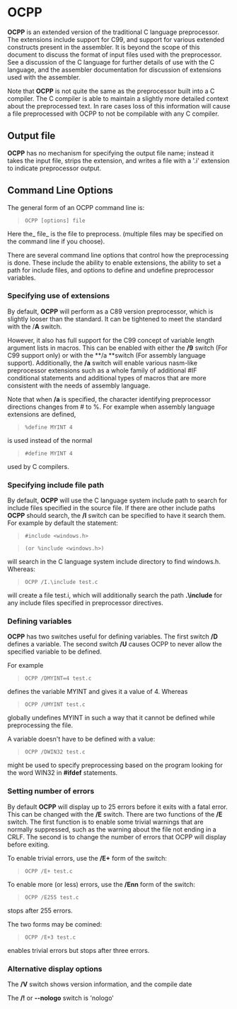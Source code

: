 # OCPP

 
 **OCPP** is an extended version of the traditional C language preprocessor.  The extensions include support for C99, and support for various extended constructs present in the assembler.  It is beyond the scope of this document to discuss the format of input files used with the preprocessor.  See a discussion of the C language for further details of use with the C language, and the assembler documentation for discussion of extensions used with the assembler.
 
 Note that **OCPP** is not quite the same as the preprocessor built into a C compiler.  The C compiler is able to maintain a slightly more detailed context about the preprocessed text.  In rare cases loss of this information will cause a file preprocessed with OCPP to not be compilable with any C compiler.


## Output file

 **OCPP** has no mechanism for specifying the output file name; instead it takes the input file, strips the extension, and writes a file with a '.i' extension to indicate preprocessor output.


## Command Line Options

 The general form of an OCPP command line is:
 
>     OCPP [options] file
 
 Here the_ file_ is the file to preprocess.  (multiple files may be specified on the command line if you choose).
 
 There are several command line options that control how the preprocessing is done.  These include the ability to enable extensions, the ability to set a path for include files, and options to define and undefine preprocessor variables.


### Specifying use of extensions

 By default, **OCPP** will perform as a C89 version preprocessor, which is slightly looser than the standard.  It can be tightened to meet the standard with the /**A** switch.
 
 However, it also has full support for the C99 concept of variable length argument lists in macros.  This can be enabled with either the **/9** switch (For C99 support only) or with the **/a **switch (For assembly language support).  Additionally, the **/a** switch will enable various nasm-like preprocessor extensions such as a whole family of additional \#IF conditional statements and additional types of macros that are more consistent with the needs of assembly language.
 
 Note that when **/a** is specified, the character identifying preprocessor directions changes from \# to %.  For example when assembly language extensions are defined,
 
>     %define MYINT 4
 
 is used instead of the normal
 
>     #define MYINT 4
 
 used by C compilers.


### Specifying include file path

 By default, **OCPP** will use the C language system include path to search for include files specified in the source file.  If there are other include paths **OCPP** should search, the **/I** switch can be specified to have it search them.  For example by default the statement:
 
>     #include <windows.h>
 
>     (or %include <windows.h>)
 
 will search in the C language system include directory to find windows.h.  Whereas:
 
>     OCPP /I.\include test.c
 
 will create a file test.i, which will additionally search the path **.\\include** for any include files specified in preprocessor directives.


### Defining variables

 **OCPP** has two switches useful for defining variables.  The first switch **/D** defines a variable.  The second switch **/U** causes OCPP to never allow the specified variable to be defined.
 
 For example
 
>     OCPP /DMYINT=4 test.c
 
 defines the variable MYINT and gives it a value of 4.  Whereas
 
>     OCPP /UMYINT test.c
 
 globally undefines MYINT in such a way that it cannot be defined while preprocessing the file.
 
 A variable doesn't have to be defined with a value:
 
>     OCPP /DWIN32 test.c
 
 might be used to specify preprocessing based on the program looking for the word WIN32 in **\#ifdef** statements.


### Setting number of errors
 

 By default **OCPP** will display up to 25 errors before it exits with a fatal error.  This can be changed with the **/E** switch.  There are two functions of the **/E** switch.  The first function is to enable some trivial warnings that are normally suppressed, such as the warning about the file not ending in a CRLF.  The second is to change the number of errors that OCPP will display before exiting.
 
 To enable trivial errors, use the **/E+** form of the switch:
 
>     OCPP /E+ test.c
 
 To enable more (or less) errors, use the **/Enn** form of the switch:
 
>     OCPP /E255 test.c
 
 stops after 255 errors.
 
 The two forms may be comined:
 
>     OCPP /E+3 test.c
 
 enables trivial errors but stops after three errors.
 
### Alternative display options

 The **/V** switch shows version information, and the compile date

 The **/!** or **--nologo** switch is 'nologo'